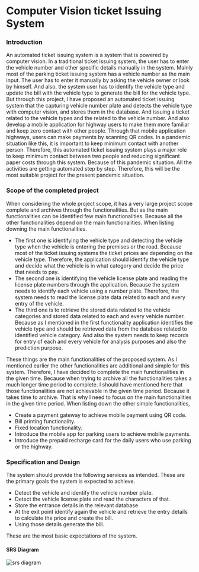 # Computer Vision ticket Issuing System

### Introduction
An automated ticket issuing system is a system that is powered by computer vision. In a traditional ticket issuing system, the user has to enter the vehicle number and other specific details manually in the system. Mainly most of the parking ticket issuing system has a vehicle number as the main input. The user has to enter it manually by asking the vehicle owner or look by himself. And also, the system user has to identify the vehicle type and update the bill with the vehicle type to generate the bill for the vehicle type. But through this project, I have proposed an automated ticket issuing system that the capturing vehicle number plate and detects the vehicle type with computer vision, and stores them in the database. And issuing a ticket related to the vehicle types and the related to the vehicle number. And also develop a mobile application for highway users to make them more familiar and keep zero contact with other people. Through that mobile application highways, users can make payments by scanning QR codes. In a pandemic situation like this, it is important to keep minimum contact with another person. Therefore, this automated ticket issuing system plays a major role to keep minimum contact between two people and reducing significant paper costs through this system. Because of this pandemic situation. All the activities are getting automated step by step. Therefore, this will be the most suitable project for the present pandemic situation.

### Scope of the completed project
When considering the whole project scope, it has a very large project scope complete and archives through the functionalities. But as the main functionalities can be identified few main functionalities. Because all the other functionalities depend on the main functionalities. When listing downing the main functionalities.
- The first one is identifying the vehicle type and detecting the vehicle type when the vehicle is entering the premises or the road. Because most of the ticket issuing systems the ticket prices are depending on the vehicle type. Therefore, the application should identify the vehicle type and decide what the vehicle is in what category and decide the price that needs to pay.
- The second one is identifying the vehicle license plate and reading the license plate numbers through the application. Because the system needs to identify each vehicle using a number plate. Therefore, the system needs to read the license plate data related to each and every entry of the vehicle.
- The third one is to retrieve the stored data related to the vehicle categories and stored data related to each and every vehicle number. Because as I mentioned in the first functionality application identifies the vehicle type and should be retrieved data from the database related to identified vehicle category. And also the system needs to keep records for entry of each and every vehicle for analysis purposes and also the prediction purpose.

These things are the main functionalities of the proposed system. As I mentioned earlier the other functionalities are additional and simple for this system. Therefore, I have decided to complete the main functionalities in the given time. Because when trying to archive all the functionalities takes a much longer time period to complete. I should have mentioned here that those functionalities are not achievable in the given time period. Because it takes time to archive. That is why I need to focus on the main functionalities in the given time period. When listing down the other simple functionalities,
- Create a payment gateway to achieve mobile payment using QR code.
- Bill printing functionality.
- Fixed location functionality.
- Introduce the mobile app for parking users to achieve mobile payments.
- Introduce the prepaid recharge card for the daily users who use parking or the highway.

### Specification and Design
The system should provide the following services as intended. These are the primary goals the system is expected to achieve.
- Detect the vehicle and identify the vehicle number plate.
- Detect the vehicle license plate and read the characters of that.
- Store the entrance details in the relevant database
- At the exit point identify again the vehicle and retrieve the entry details to calculate the price and create the bill.
- Using those details generate the bill.

These are the most basic expectations of the system.

#### SRS Diagram 
![srs diagram](https://user-images.githubusercontent.com/58289018/170037033-b9aaadbe-731b-4b38-9c04-25d3f430cc51.png)
